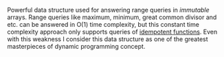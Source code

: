 Powerful data structure used for answering range queries in *immutable* arrays. Range queries like maximum, minimum, great common divisor and etc. can be answered in O(1) time complexity, but this constant time complexity approach only supports queries of [idempotent functions](https://en.wikipedia.org/wiki/Idempotence). Even with this weakness I consider this data structure as one of the greatest masterpieces of dynamic programming concept.
